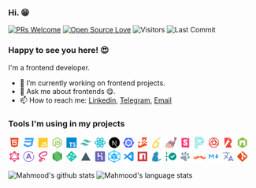 ### Hi. 😁

[![PRs Welcome](https://img.shields.io/badge/PRs-welcome-brightgreen.svg?style=flat&logo=github)](https://github.com/createdbymahmood)
[![Open Source Love](https://badges.frapsoft.com/os/v2/open-source.svg?v=103)](https://github.com/createdbymahmood)
<img alt="Visitors" src="https://komarev.com/ghpvc/?username=createdbymahmood&style=flat&labelColor=black&logo=github&label=PROFILE+VIEWS&color=29bf12"/>
<img alt="Last Commit" src="https://img.shields.io/github/last-commit/createdbymahmood/createdbymahmood?logo=markdown&label=LAST+UPDATE&color=29bf12&style=flat">

### Happy to see you here! 😍 
I'm a frontend developer.
<br />


- 🔭 I’m currently working on frontend projects. <br />
- 💬 Ask me about frontends 😋. <br />
- 📫 How to reach me: [Linkedin](https://www.linkedin.com/in/mahmudbagheri/), [Telegram](https://t.me/CreatedByMahmood), [Email](mailto:createdbymahmood@gmail.com) <br />

### Tools I'm using in my projects

<p align="left">

<img  src="https://raw.githubusercontent.com/PKief/vscode-material-icon-theme/main/icons/html.svg"  alt="html"  width="25"  height="25"  />

<img  src="https://raw.githubusercontent.com/PKief/vscode-material-icon-theme/main/icons/css.svg"  alt="css"  width="25"  height="25"  />

<img  src="https://raw.githubusercontent.com/PKief/vscode-material-icon-theme/main/icons/javascript.svg"  alt="javascript"  width="25"  height="25"  />

<img  src="https://raw.githubusercontent.com/PKief/vscode-material-icon-theme/main/icons/nodejs.svg"  alt="node-js"  width="25"  height="25"  />

<img  src="https://raw.githubusercontent.com/PKief/vscode-material-icon-theme/main/icons/typescript.svg"  alt="typescript"  width="25"  height="25"  />

<img  src="https://raw.githubusercontent.com/PKief/vscode-material-icon-theme/main/icons/tailwindcss.svg"  alt="tailwindcss"  width="25"  height="25"  />

<img  src="https://raw.githubusercontent.com/PKief/vscode-material-icon-theme/main/icons/react.svg"  alt="react"  width="25"  height="25"  />

<img  src="https://raw.githubusercontent.com/vscode-icons/vscode-icons/master/icons/file_type_light_next.svg"  alt="next js"  width="25"  height="25"  />

<img  src="https://raw.githubusercontent.com/PKief/vscode-material-icon-theme/main/icons/eslint.svg"  alt="eslint"  width="25"  height="25"  />

<img  src="https://raw.githubusercontent.com/PKief/vscode-material-icon-theme/main/icons/jest.svg"  alt="jest"  width="25"  height="25"  />

<img  src="https://raw.githubusercontent.com/PKief/vscode-material-icon-theme/main/icons/babel.svg"  alt="babel"  width="25"  height="25"  />

<img  src="https://raw.githubusercontent.com/vscode-icons/vscode-icons/master/icons/file_type_styled.svg"  alt="styled components"  width="25"  height="25"  />

<img  src="https://raw.githubusercontent.com/PKief/vscode-material-icon-theme/main/icons/storybook.svg"  alt="storybook"  width="25"  height="25"  />

<img  src="https://raw.githubusercontent.com/PKief/vscode-material-icon-theme/main/icons/prettier.svg"  alt="prettier"  width="25"  height="25"  />

<img  src="https://raw.githubusercontent.com/PKief/vscode-material-icon-theme/main/icons/postcss.svg"  alt="postcss"  width="25"  height="25"  />

<img  src="https://raw.githubusercontent.com/PKief/vscode-material-icon-theme/main/icons/rollup.svg"  alt="rollup"  width="25"  height="25"  />

<img  src="https://raw.githubusercontent.com/PKief/vscode-material-icon-theme/main/icons/nodemon.svg"  alt="nodemon"  width="25"  height="25"  />

<img  src="https://raw.githubusercontent.com/PKief/vscode-material-icon-theme/main/icons/graphql.svg"  alt="graphql"  width="25"  height="25"  />

<img  src="https://raw.githubusercontent.com/PKief/vscode-material-icon-theme/main/icons/apollo.svg"  alt="apollo"  width="25"  height="25"  />

<img  src="https://raw.githubusercontent.com/PKief/vscode-material-icon-theme/main/icons/sass.svg"  alt="sass"  width="25"  height="25"  />

<img  src="https://raw.githubusercontent.com/PKief/vscode-material-icon-theme/main/icons/nodejs_alt.svg"  alt="nodejs"  width="25"  height="25"  />

<img  src="https://raw.githubusercontent.com/PKief/vscode-material-icon-theme/main/icons/netlify.svg"  alt="netlify"  width="25"  height="25"  />

<img  src="https://raw.githubusercontent.com/PKief/vscode-material-icon-theme/main/icons/vercel_light.svg"  alt="netlify"  width="25"  height="25"  />

<img  src="https://raw.githubusercontent.com/PKief/vscode-material-icon-theme/main/icons/heroku.svg"  alt="heroku"  width="25"  height="25"  />

<img  src="https://raw.githubusercontent.com/PKief/vscode-material-icon-theme/main/icons/webpack.svg"  alt="webpack"  width="25"  height="25"  />

<img  src="https://raw.githubusercontent.com/PKief/vscode-material-icon-theme/main/icons/vscode.svg"  alt="vscode"  width="25"  height="25"  />

<img  src="https://raw.githubusercontent.com/PKief/vscode-material-icon-theme/main/icons/npm.svg"  alt="npm"  width="25"  height="25"  />

<img  src="https://raw.githubusercontent.com/PKief/vscode-material-icon-theme/main/icons/yarn.svg"  alt="heroku"  width="25"  height="25"  />

<img  src="https://raw.githubusercontent.com/PKief/vscode-material-icon-theme/main/icons/commitlint.svg"  alt="commitlint"  width="25"  height="25"  />

<img  src="https://raw.githubusercontent.com/PKief/vscode-material-icon-theme/main/icons/husky.svg"  alt="husky"  width="25"  height="25"  />

<img  src="https://raw.githubusercontent.com/PKief/vscode-material-icon-theme/main/icons/handlebars.svg"  alt="handlebars"  width="25"  height="25"  />

<img  src="https://raw.githubusercontent.com/PKief/vscode-material-icon-theme/main/icons/markdown.svg"  alt="markdown"  width="25"  height="25"  />

<img  src="https://raw.githubusercontent.com/PKief/vscode-material-icon-theme/main/icons/i18n.svg"  alt="i18n"  width="25"  height="25"  />

<img  src="https://raw.githubusercontent.com/PKief/vscode-material-icon-theme/main/icons/git.svg"  alt="github"  width="25"  height="25"  />
</p>

![Mahmood's github stats](https://github-readme-stats.vercel.app/api?username=createdbymahmood&show_icons=true&layout=compact&hide_border=true&hide_title=true)
![Mahmood's language stats](https://github-readme-stats.vercel.app/api/top-langs/?username=createdbymahmood&hide=css,html&hide_title=true&hide_border=true)



